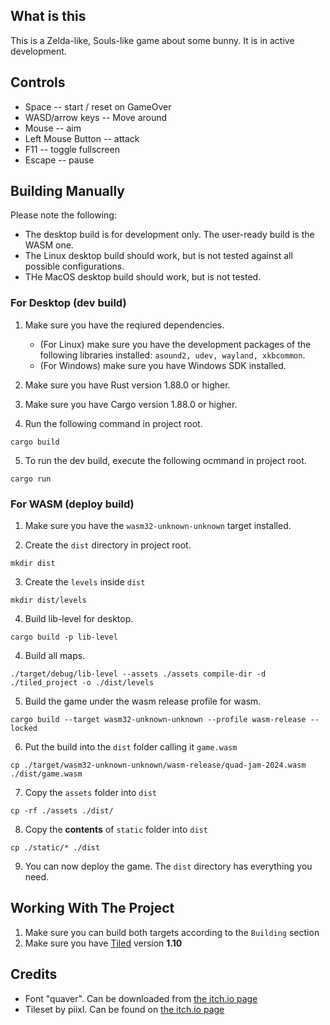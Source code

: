 ## What is this

This is a Zelda-like, Souls-like game about some bunny.
It is in active development.

## Controls

* Space -- start / reset on GameOver
* WASD/arrow keys -- Move around
* Mouse -- aim
* Left Mouse Button -- attack
* F11 -- toggle fullscreen
* Escape -- pause

## Building Manually

Please note the following:
* The desktop build is for development only. The user-ready build
is the WASM one.
* The Linux desktop build should work, but is not tested against all
possible configurations.
* THe MacOS desktop build should work, but is not tested.

### For Desktop (dev build)

1. Make sure you have the reqiured dependencies.
    * (For Linux) make sure you have the development packages of the following libraries installed: `asound2, udev, wayland, xkbcommon`.
    * (For Windows) make sure you have Windows SDK installed.

2. Make sure you have Rust version 1.88.0 or higher.

3. Make sure you have Cargo version 1.88.0 or higher.

4. Run the following command in project root.
```
cargo build
```

5. To run the dev build, execute the following ocmmand in project root.
```
cargo run
```

### For WASM (deploy build)

1. Make sure you have the `wasm32-unknown-unknown` target installed.

2. Create the `dist` directory in project root.
```
mkdir dist
```

3. Create the `levels` inside `dist`
```
mkdir dist/levels
```

4. Build lib-level for desktop.
```
cargo build -p lib-level
```

4. Build all maps. 
```
./target/debug/lib-level --assets ./assets compile-dir -d ./tiled_project -o ./dist/levels
```

5. Build the game under the wasm release profile for wasm.
```
cargo build --target wasm32-unknown-unknown --profile wasm-release --locked
```

6. Put the build into the `dist` folder calling it `game.wasm`
```
cp ./target/wasm32-unknown-unknown/wasm-release/quad-jam-2024.wasm ./dist/game.wasm
```

7. Copy the `assets` folder into `dist` 
```
cp -rf ./assets ./dist/
```

8. Copy the **contents** of `static` folder into `dist` 
```
cp ./static/* ./dist
```

9. You can now deploy the game. The `dist` directory has everything you need.

## Working With The Project

1. Make sure you can build both targets according to the `Building` section
2. Make sure you have [Tiled](mapeditor.org) version **1.10**

## Credits

* Font "quaver". Can be downloaded from [the itch.io page](https://caffinate.itch.io/quaver)
* Tileset by piixl. Can be found on [the itch.io page](https://piiixl.itch.io/1-bit-patterns-and-tiles)